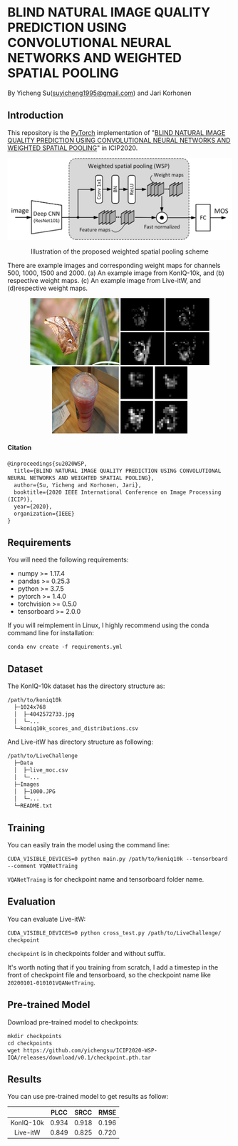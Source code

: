 # BLIND NATURAL IMAGE QUALITY PREDICTION USING CONVOLUTIONAL NEURAL NETWORKS AND WEIGHTED SPATIAL POOLING
By Yicheng Su(suyicheng1995@gmail.com) and Jari Korhonen

## Introduction
This repository is the [PyTorch](http://pytorch.org) implementation of "[BLIND NATURAL IMAGE QUALITY PREDICTION USING CONVOLUTIONAL NEURAL NETWORKS AND WEIGHTED SPATIAL POOLING](#)" in ICIP2020.

<p align = 'center'>
<img src = 'img/model.jpg' width = '627px'>
</p>
<p align = 'center'>
Illustration of the proposed weighted spatial pooling scheme
</p>


There are example images and corresponding weight maps for channels 500, 1000, 1500 and 2000.
(a) An example image from KonIQ-10k, and (b) respective weight maps.
(c) An example image from Live-itW, and (d)respective weight maps.


<p align = 'center'>
<img src = 'img/img1.jpg' height = '150px'>
<img src = 'img/img1_w.jpg' height = '150px'>
<img src = 'img/img2.jpg' height = '150'>
<img src = 'img/img2_w.jpg' height = '150'>
</p>


#### Citation
```
@inproceedings{su2020WSP,
  title={BLIND NATURAL IMAGE QUALITY PREDICTION USING CONVOLUTIONAL NEURAL NETWORKS AND WEIGHTED SPATIAL POOLING},
  author={Su, Yicheng and Korhonen, Jari},
  booktitle={2020 IEEE International Conference on Image Processing (ICIP)},
  year={2020},
  organization={IEEE}
}
```

## Requirements
You will need the following requirements:
- numpy >= 1.17.4
- pandas >= 0.25.3
- python >= 3.7.5
- pytorch >= 1.4.0
- torchvision >= 0.5.0
- tensorboard >= 2.0.0

If you will reimplement in Linux, I highly recommend using the conda command line for installation:

    conda env create -f requirements.yml

## Dataset

The KonIQ-10k dataset has the directory structure as:
```
/path/to/koniq10k
  ├─1024x768
  │  ├─4042572733.jpg
  │  └─...
  └─koniq10k_scores_and_distributions.csv
```

And Live-itW has directory structure as following:
```
/path/to/LiveChallenge
  ├─Data
  │  ├─live_moc.csv
  │  └─...
  ├─Images
  │  ├─1000.JPG
  │  └─...
  └─README.txt
```

## Training
You can easily train the model using the command line:

```
CUDA_VISIBLE_DEVICES=0 python main.py /path/to/koniq10k --tensorboard --comment VQANetTraing
```

`VQANetTraing` is for checkpoint name and tensorboard folder name.

## Evaluation
You can evaluate Live-itW:
```
CUDA_VISIBLE_DEVICES=0 python cross_test.py /path/to/LiveChallenge/ checkpoint
```
`checkpoint` is in checkpoints folder and without suffix.

It's worth noting that if you training from scratch, I add a timestep in the front of checkpoint file and tensorboard, so the checkpoint name like `20200101-010101VQANetTraing`.

## Pre-trained Model
Download pre-trained model to checkpoints:
```
mkdir checkpoints
cd checkpoints
wget https://github.com/yichengsu/ICIP2020-WSP-IQA/releases/download/v0.1/checkpoint.pth.tar
```

## Results
You can use pre-trained model to get results as follow:

|           | PLCC  | SRCC  | RMSE  |
| :-------: | :---: | :---: | :---: |
| KonIQ-10k | 0.934 | 0.918 | 0.196 |
| Live-itW  | 0.849 | 0.825 | 0.720 |